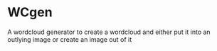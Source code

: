 # WCgen
A wordcloud generator to create a wordcloud and either put it into an outlying image or create an image out of it

